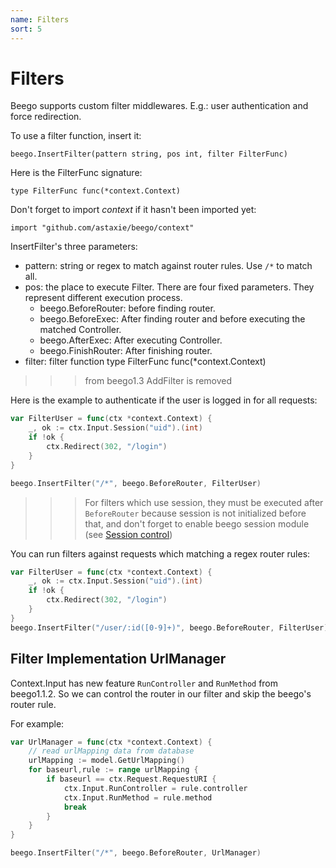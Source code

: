 ```yaml
---
name: Filters
sort: 5
---
```


# Filters

Beego supports custom filter middlewares. E.g.: user authentication and force redirection.

To use a filter function, insert it:

	beego.InsertFilter(pattern string, pos int, filter FilterFunc)

Here is the FilterFunc signature:

	type FilterFunc func(*context.Context)

Don't forget to import *context* if it hasn't been imported yet:

	import "github.com/astaxie/beego/context"

InsertFilter's three parameters:

- pattern: string or regex to match against router rules. Use `/*` to match all.
- pos: the place to execute Filter. There are four fixed parameters. They represent different execution process.
 	- beego.BeforeRouter: before finding router.
	- beego.BeforeExec: After finding router and before executing the matched Controller.
	- beego.AfterExec: After executing Controller.
	- beego.FinishRouter: After finishing router.
- filter: filter function type FilterFunc func(*context.Context)

>>> from beego1.3 AddFilter is removed

Here is the example to authenticate if the user is logged in for all requests:

```go
var FilterUser = func(ctx *context.Context) {
    _, ok := ctx.Input.Session("uid").(int)
    if !ok {
        ctx.Redirect(302, "/login")
    }
}

beego.InsertFilter("/*", beego.BeforeRouter, FilterUser)
```

>>>For filters which use session, they must be executed after `BeforeRouter` because session is not initialized before that, and don't forget to enable beego session module (see [Session control](../controller/session.md))


You can run filters against requests which matching a regex router rules:

```go
var FilterUser = func(ctx *context.Context) {
    _, ok := ctx.Input.Session("uid").(int)
    if !ok {
        ctx.Redirect(302, "/login")
    }
}
beego.InsertFilter("/user/:id([0-9]+)", beego.BeforeRouter, FilterUser)
```
## Filter Implementation UrlManager
Context.Input has new feature `RunController` and `RunMethod` from beego1.1.2. So we can control the router in our filter and skip the beego's router rule.

For example:

```go
var UrlManager = func(ctx *context.Context) {
    // read urlMapping data from database
	urlMapping := model.GetUrlMapping()
	for baseurl,rule := range urlMapping {
		if baseurl == ctx.Request.RequestURI {
			ctx.Input.RunController = rule.controller
			ctx.Input.RunMethod = rule.method
			break
		}
	}
}

beego.InsertFilter("/*", beego.BeforeRouter, UrlManager)
```
